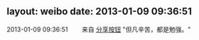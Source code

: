 layout: weibo
date: 2013-01-09 09:36:51
---
<meta name="referrer" content="no-referrer" />

2013-01-09 09:36:51  &nbsp;&nbsp;&nbsp;&nbsp;&nbsp;&nbsp; 来自 <a href="http://app.weibo.com/t/feed/cUcI1A" rel="nofollow">分享按钮</a>
"但凡辛苦，都是勉强。" ​​​
